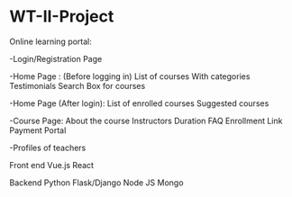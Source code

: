 # WT-II-Project

Online learning portal:

-Login/Registration Page

-Home Page : (Before logging in)
    List of courses With categories
    Testimonials
    Search Box for courses

-Home Page (After login):
    List of enrolled courses
    Suggested courses

-Course Page:
    About the course
    Instructors
    Duration
    FAQ
    Enrollment Link
    Payment Portal 
    
-Profiles of teachers
    

Front end
Vue.js
React

Backend
Python Flask/Django
Node JS
Mongo



